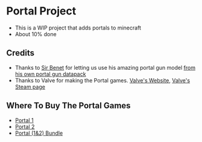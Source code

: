# Portal Project
- This is a WIP project that adds portals to minecraft
- About 10% done

Credits
------------
- Thanks to [Sir Benet](https://www.reddit.com/u/SirBenet/) for letting us use his amazing portal gun model [from his own portal gun datapack](https://www.reddit.com/r/Minecraft/comments/b15dho/vanilla_portal_gun_in_latest_snapshot_with/)
- Thanks to Valve for making the Portal games. [Valve's Website](https://www.valvesoftware.com), [Valve's Steam page](https://store.steampowered.com/publisher/valve)

Where To Buy The Portal Games
-----------
 - [Portal 1](https://store.steampowered.com/app/400/Portal/)
 - [Portal 2](https://store.steampowered.com/app/620/Portal_2/)
 - [Portal (1&2) Bundle](https://store.steampowered.com/bundle/234/Portal_Bundle/)
